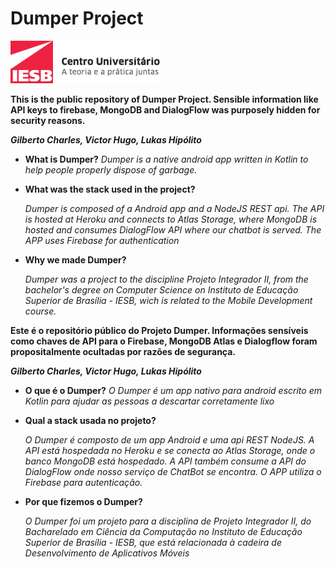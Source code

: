 # Dumper Project

![logo](img/logo.png)

**This is the public repository of Dumper Project. Sensible information like API keys to firebase, MongoDB and DialogFlow was purposely hidden for security reasons.**





 ***Gilberto Charles, Victor Hugo, Lukas Hipólito***

- **What is Dumper?**
  *Dumper is a native android app written in Kotlin to help people properly dispose of garbage.*

- **What was the stack used in the project?**
  
  *Dumper is composed of a Android app and a NodeJS REST api. The API is hosted at Heroku and connects to Atlas Storage, where MongoDB is hosted and consumes DialogFlow API where our chatbot is served. The APP uses Firebase for authentication*

- **Why we made Dumper?**
  
  *Dumper was a project to the discipline Projeto Integrador II, from the bachelor's degree on Computer Science on Instituto de Educação Superior de Brasília - IESB, wich is related to the Mobile Development course.*



**Este é o repositório público do Projeto Dumper. Informações sensíveis como chaves de API para o Firebase, MongoDB Atlas e Dialogflow foram propositalmente ocultadas por razões de segurança.**



 ***Gilberto Charles, Victor Hugo, Lukas Hipólito***

- **O que é o Dumper?**
  *O Dumper é um app nativo para android escrito em Kotlin para ajudar as pessoas a descartar corretamente lixo*

- **Qual a stack usada no projeto?**
  
  *O Dumper é composto de um app Android e uma api REST NodeJS. A API está hospedada no Heroku e se conecta ao Atlas Storage, onde o banco MongoDB está hospedado. A API também consume a API do DialogFlow onde nosso serviço de ChatBot se encontra. O APP utiliza o Firebase para autenticação.*

- **Por que fizemos o Dumper?**
  
  *O Dumper foi um projeto para a disciplina de Projeto Integrador II, do Bacharelado em Ciência da Computação no Instituto de Educação Superior de Brasília - IESB, que está relacionada à cadeira de Desenvolvimento de Aplicativos Móveis*


